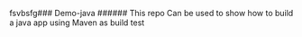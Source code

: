 fsvbsfg### Demo-java ######
This repo Can be used to show how to build a java app using Maven as build test
 
